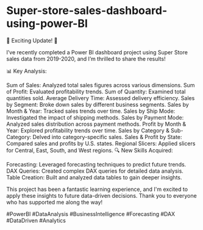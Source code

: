# Super-store-sales-dashboard-using-power-BI
🚀 Exciting Update! 🚀

I’ve recently completed a Power BI dashboard project using Super Store sales data from 2019-2020, and I’m thrilled to share the results!

📊 Key Analysis:

Sum of Sales: Analyzed total sales figures across various dimensions.
Sum of Profit: Evaluated profitability trends.
Sum of Quantity: Examined total quantities sold.
Average Delivery Time: Assessed delivery efficiency.
Sales by Segment: Broke down sales by different business segments.
Sales by Month & Year: Tracked sales trends over time.
Sales by Ship Mode: Investigated the impact of shipping methods.
Sales by Payment Mode: Analyzed sales distribution across payment methods.
Profit by Month & Year: Explored profitability trends over time.
Sales by Category & Sub-Category: Delved into category-specific sales.
Sales & Profit by State: Compared sales and profits by U.S. states.
Regional Slicers: Applied slicers for Central, East, South, and West regions.
🔍 New Skills Acquired:

Forecasting: Leveraged forecasting techniques to predict future trends.
DAX Queries: Created complex DAX queries for detailed data analysis.
Table Creation: Built and analyzed data tables to gain deeper insights.

This project has been a fantastic learning experience, and I'm excited to apply these insights to future data-driven decisions. Thank you to everyone who has supported me along the way!

#PowerBI #DataAnalysis #BusinessIntelligence #Forecasting #DAX #DataDriven #Analytics 
